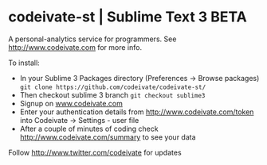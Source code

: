 codeivate-st | Sublime Text 3 BETA
===================================
A personal-analytics service for programmers. See http://www.codeivate.com for more info.

To install:

* In your Sublime 3 Packages directory (Preferences -> Browse packages)  `git clone https://github.com/codeivate/codeivate-st/`
* Then checkout sublime 3 branch `git checkout sublime3`
* Signup on www.codeivate.com
* Enter your authentication details from http://www.codeivate.com/token into Codeivate -> Settings - user file
* After a couple of minutes of coding check http://www.codeivate.com/summary to see your data


Follow http://www.twitter.com/codeivate for updates

